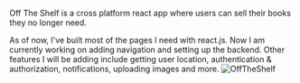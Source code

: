 Off The Shelf is a cross platform react app where users can sell their books they no longer need.

As of now, I've built most of the pages I need with react.js. Now I am currently working on adding navigation and setting up the backend. Other features I will be adding include getting user location, authentication & authorization, notifications, uploading images and more.
![OffTheShelf ](https://user-images.githubusercontent.com/72419841/167765959-fddbbee4-a063-4b01-b28e-6636b32beaee.jpg)
